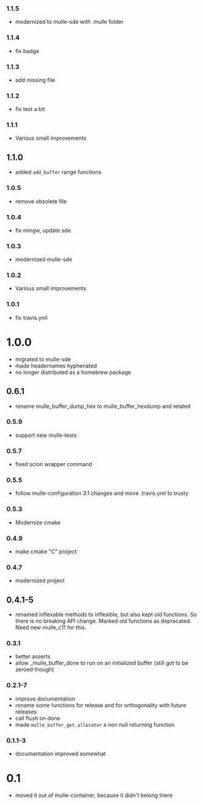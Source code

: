 ### 1.1.5

* modernized to mulle-sde with .mulle folder

### 1.1.4

* fix badge

### 1.1.3

* add missing file

### 1.1.2

* fix test a bit

### 1.1.1

* Various small improvements

## 1.1.0

* added `add_buffer` range functions


### 1.0.5

* remove obsolete file

### 1.0.4

* fix mingw, update sde

### 1.0.3

* modernized mulle-sde

### 1.0.2

* Various small improvements

### 1.0.1

* fix travis.yml

# 1.0.0

* migrated to mulle-sde
* made headernames hyphenated
* no longer distributed as a homebrew package

## 0.6.1

* rename mulle_buffer_dump_hex to mulle_buffer_hexdump and related


### 0.5.9

* support new mulle-tests

### 0.5.7

* fixed scion wrapper command

### 0.5.5

* follow mulle-configuration 3.1 changes and move .travis.yml to trusty

### 0.5.3

* Modernize cmake

### 0.4.9

* make cmake "C" project

### 0.4.7

* modernized project

## 0.4.1-5

* renamed inflexable methods to inflexible, but also kept old functions. So
there is no breaking API change. Marked old functions as deprecated. Need
new mulle_c11 for this.

### 0.3.1

* better asserts
* allow _mulle_buffer_done to run on an initialized buffer (still got to be
zeroed though)

### 0.2.1-7

* improve documentation
* rename some functions for release and for orthogonality with future releases
* call flush on done
* made `mulle_buffer_get_allocator` a non null returning function

### 0.1.1-3

* documentation improved somewhat

# 0.1

* moved it out of mulle-container, because it didn't belong there
